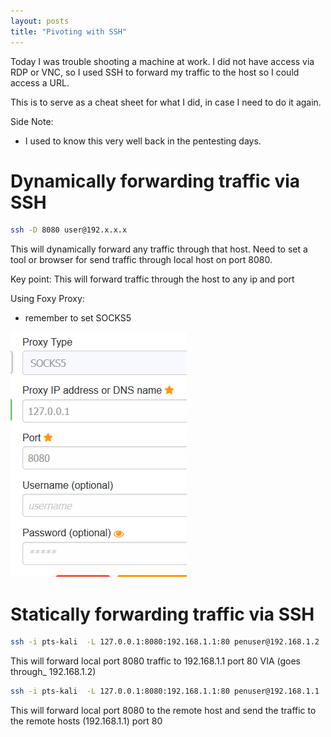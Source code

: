 ```yaml
---
layout: posts
title: "Pivoting with SSH"
---
```


Today I was trouble shooting a machine at work. I did not have access via RDP or VNC, so I used SSH to forward my traffic to the host so I could access a URL.

This is to serve as a cheat sheet for what I did, in case I need to do it again.

Side Note:
* I used to know this very well back in the pentesting days.


# Dynamically forwarding traffic via SSH
```bash
ssh -D 8080 user@192.x.x.x
```
This will dynamically forward any traffic through that host. Need to set a tool or browser for send traffic through local host on port 8080.

Key point: This will forward traffic through the host to any ip and port

Using Foxy Proxy:
* remember to set SOCKS5

![](/images/ssh_forwarding/ssh_1.png)



# Statically forwarding traffic via SSH
```bash
ssh -i pts-kali  -L 127.0.0.1:8080:192.168.1.1:80 penuser@192.168.1.2
```
This will forward local port 8080 traffic to 192.168.1.1 port 80 VIA (goes through_ 192.168.1.2)



```bash
ssh -i pts-kali  -L 127.0.0.1:8080:192.168.1.1:80 penuser@192.168.1.1
```
This will forward local port 8080 to the remote host and send the traffic to the remote hosts (192.168.1.1) port 80
